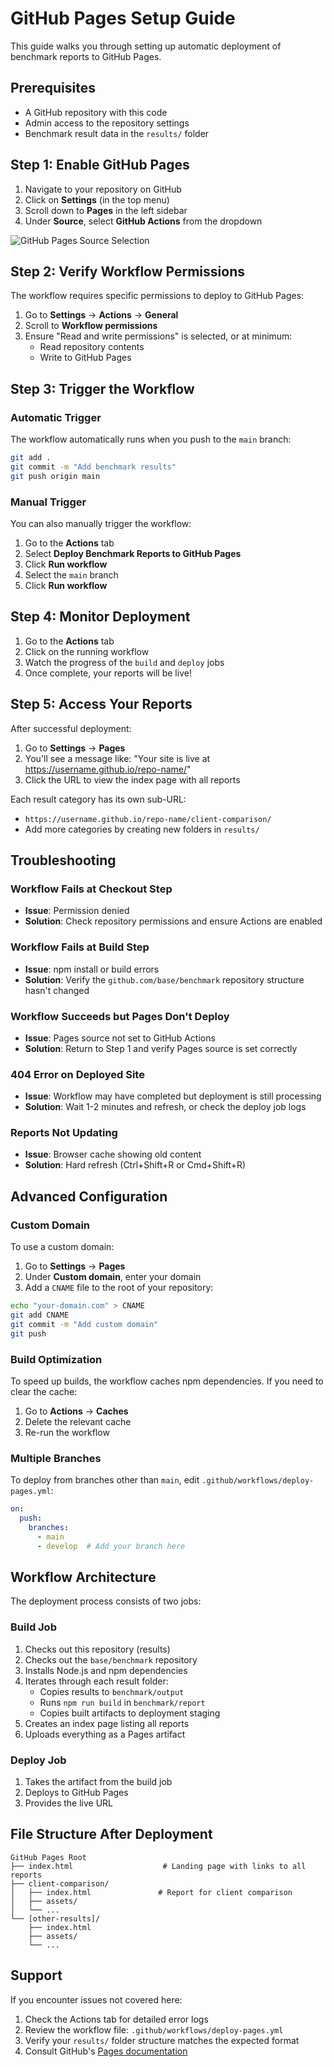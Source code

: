 # GitHub Pages Setup Guide

This guide walks you through setting up automatic deployment of benchmark reports to GitHub Pages.

## Prerequisites

- A GitHub repository with this code
- Admin access to the repository settings
- Benchmark result data in the `results/` folder

## Step 1: Enable GitHub Pages

1. Navigate to your repository on GitHub
2. Click on **Settings** (in the top menu)
3. Scroll down to **Pages** in the left sidebar
4. Under **Source**, select **GitHub Actions** from the dropdown

![GitHub Pages Source Selection](https://docs.github.com/assets/cb-47267/mw-1440/images/help/pages/create-pages-from-actions.webp)

## Step 2: Verify Workflow Permissions

The workflow requires specific permissions to deploy to GitHub Pages:

1. Go to **Settings** → **Actions** → **General**
2. Scroll to **Workflow permissions**
3. Ensure "Read and write permissions" is selected, or at minimum:
   - Read repository contents
   - Write to GitHub Pages

## Step 3: Trigger the Workflow

### Automatic Trigger
The workflow automatically runs when you push to the `main` branch:

```bash
git add .
git commit -m "Add benchmark results"
git push origin main
```

### Manual Trigger
You can also manually trigger the workflow:

1. Go to the **Actions** tab
2. Select **Deploy Benchmark Reports to GitHub Pages**
3. Click **Run workflow**
4. Select the `main` branch
5. Click **Run workflow**

## Step 4: Monitor Deployment

1. Go to the **Actions** tab
2. Click on the running workflow
3. Watch the progress of the `build` and `deploy` jobs
4. Once complete, your reports will be live!

## Step 5: Access Your Reports

After successful deployment:

1. Go to **Settings** → **Pages**
2. You'll see a message like: "Your site is live at https://username.github.io/repo-name/"
3. Click the URL to view the index page with all reports

Each result category has its own sub-URL:
- `https://username.github.io/repo-name/client-comparison/`
- Add more categories by creating new folders in `results/`

## Troubleshooting

### Workflow Fails at Checkout Step
- **Issue**: Permission denied
- **Solution**: Check repository permissions and ensure Actions are enabled

### Workflow Fails at Build Step
- **Issue**: npm install or build errors
- **Solution**: Verify the `github.com/base/benchmark` repository structure hasn't changed

### Workflow Succeeds but Pages Don't Deploy
- **Issue**: Pages source not set to GitHub Actions
- **Solution**: Return to Step 1 and verify Pages source is set correctly

### 404 Error on Deployed Site
- **Issue**: Workflow may have completed but deployment is still processing
- **Solution**: Wait 1-2 minutes and refresh, or check the deploy job logs

### Reports Not Updating
- **Issue**: Browser cache showing old content
- **Solution**: Hard refresh (Ctrl+Shift+R or Cmd+Shift+R)

## Advanced Configuration

### Custom Domain

To use a custom domain:

1. Go to **Settings** → **Pages**
2. Under **Custom domain**, enter your domain
3. Add a `CNAME` file to the root of your repository:

```bash
echo "your-domain.com" > CNAME
git add CNAME
git commit -m "Add custom domain"
git push
```

### Build Optimization

To speed up builds, the workflow caches npm dependencies. If you need to clear the cache:

1. Go to **Actions** → **Caches**
2. Delete the relevant cache
3. Re-run the workflow

### Multiple Branches

To deploy from branches other than `main`, edit `.github/workflows/deploy-pages.yml`:

```yaml
on:
  push:
    branches:
      - main
      - develop  # Add your branch here
```

## Workflow Architecture

The deployment process consists of two jobs:

### Build Job
1. Checks out this repository (results)
2. Checks out the `base/benchmark` repository
3. Installs Node.js and npm dependencies
4. Iterates through each result folder:
   - Copies results to `benchmark/output`
   - Runs `npm run build` in `benchmark/report`
   - Copies built artifacts to deployment staging
5. Creates an index page listing all reports
6. Uploads everything as a Pages artifact

### Deploy Job
1. Takes the artifact from the build job
2. Deploys to GitHub Pages
3. Provides the live URL

## File Structure After Deployment

```
GitHub Pages Root
├── index.html                    # Landing page with links to all reports
├── client-comparison/
│   ├── index.html               # Report for client comparison
│   ├── assets/
│   └── ...
└── [other-results]/
    ├── index.html
    ├── assets/
    └── ...
```

## Support

If you encounter issues not covered here:

1. Check the Actions tab for detailed error logs
2. Review the workflow file: `.github/workflows/deploy-pages.yml`
3. Verify your `results/` folder structure matches the expected format
4. Consult GitHub's [Pages documentation](https://docs.github.com/en/pages)

